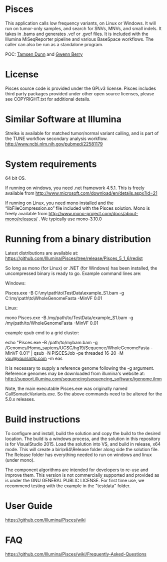 # Pisces

This application calls low frequency variants, on Linux or Windows. It will run on tumor-only samples, and search for SNVs, MNVs, and small indels. It takes in .bams and generates .vcf or .gvcf files. It is included with the Illumina MiSeqReporter pipeline and various BaseSpace workflows. The caller can also be run as a standalone program.  

POC: 
[Tamsen Dunn](https://www.linkedin.com/in/tamsen-dunn-7340145) and
[Gwenn Berry](https://www.linkedin.com/in/gwenn-berry-43071939)

# License
Pisces source code is provided under the GPLv3 license. Pisces includes third party packages provided under other open source licenses, please see COPYRIGHT.txt for additional details.

# Similar Software at Illumina

Strelka is available for matched tumor/normal variant calling, and is part of the TUNE workflow secondary analysis workflow.
http://www.ncbi.nlm.nih.gov/pubmed/22581179

# System requirements

64 bit OS. 

If running on windows, you need .net framework 4.5.1.  This is freely available from http://www.microsoft.com/download/en/details.aspx?id=21

If running on Linux, you need mono installed and the “libFileCompression.so” file included with the Pisces solution.
Mono is freely available from http://www.mono-project.com/docs/about-mono/releases/ .  We typically use mono-3.10.0

# Running from a binary distribution

Latest distributions are available at: https://github.com/Illumina/Pisces/tree/release/Pisces_5_1_6/redist

So long as mono (for Linux) or .NET (for Windows) has been installed, the uncompressed binary is ready to go. Example command lines are:

Windows:

Pisces.exe -B C:\my\path\to\TestData\example_S1.bam -g C:\my\path\to\WholeGenomeFasta -MinVF 0.01

Linux:

mono Pisces.exe -B /my/path/to/TestData/example_S1.bam -g /my/path/to/WholeGenomeFasta -MinVF 0.01

example qsub cmd to a grid cluster:

echo "Pisces.exe -B /path/to/mybam.bam -g /Genomes/Homo_sapiens/UCSC/hg19/Sequence/WholeGenomeFasta -MinVF 0.01" | qsub -N PISCESJob -pe threaded 16-20 -M you@yoursmtp.com -m eas

It is necessary to supply a reference genome following the -g argument. Reference genomes may be downloaded from illumina's website at: http://support.illumina.com/sequencing/sequencing_software/igenome.ilmn

Note, the main executable Pisces.exe was originally named CallSomaticVariants.exe. So the above commands need to be altered for the 5.0.x releases.

# Build instructions

To configure and install, build the solution and copy the build to the desired location. The build is a windows process, and the solution in this repository is for VisualStudio 2015. Load the solution into VS, and build in release, x64 mode. This will create a bin\x64\Release folder along side the solution file. The Release folder has everything needed to run on windows and linux (under mono).

The component algorithms are intended for developers to re-use and improve them. This version is not commercially supported and provided as is under the GNU GENERAL PUBLIC LICENSE. For first time use, we recommend testing with the example in the "testdata" folder.

# User Guide
https://github.com/Illumina/Pisces/wiki

# FAQ
https://github.com/Illumina/Pisces/wiki/Frequently-Asked-Questions

